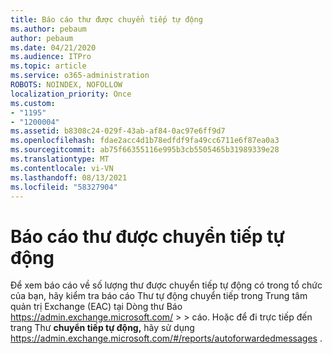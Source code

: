 ```yaml
---
title: Báo cáo thư được chuyển tiếp tự động
ms.author: pebaum
author: pebaum
ms.date: 04/21/2020
ms.audience: ITPro
ms.topic: article
ms.service: o365-administration
ROBOTS: NOINDEX, NOFOLLOW
localization_priority: Once
ms.custom:
- "1195"
- "1200004"
ms.assetid: b8308c24-029f-43ab-af84-0ac97e6ff9d7
ms.openlocfilehash: fdae2acc4d1b78edfdf9fa49cc6711e6f87ea0a3
ms.sourcegitcommit: ab75f66355116e995b3cb5505465b31989339e28
ms.translationtype: MT
ms.contentlocale: vi-VN
ms.lasthandoff: 08/13/2021
ms.locfileid: "58327904"
---
```

# <a name="auto-forwarded-messages-report"></a>Báo cáo thư được chuyển tiếp tự động

Để xem báo cáo về số lượng thư được chuyển [](https://docs.microsoft.com/exchange/monitoring/mail-flow-reports/mfr-auto-forwarded-messages-report) tiếp tự động có trong tổ chức của bạn, hãy kiểm tra báo cáo Thư tự động chuyển tiếp trong Trung tâm quản trị Exchange (EAC) tại Dòng thư Báo <https://admin.exchange.microsoft.com/> \>  \> cáo. Hoặc để đi trực tiếp đến trang Thư **chuyển tiếp tự động,** hãy sử dụng <https://admin.exchange.microsoft.com/#/reports/autoforwardedmessages> .
  